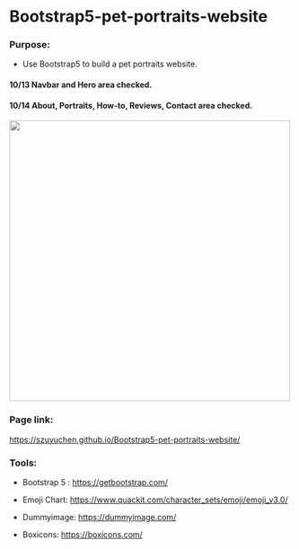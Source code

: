 # Bootstrap5-pet-portraits-website

### Purpose: 

- Use Bootstrap5 to build a pet portraits website.

#### 10/13 Navbar and Hero area checked.

#### 10/14 About, Portraits, How-to, Reviews, Contact area checked.

<img src="https://github.com/szuyuchen/Bootstrap5-pet-portraits-website/blob/main/sample-image.png?raw=true" width=500>

### Page link:

https://szuyuchen.github.io/Bootstrap5-pet-portraits-website/

### Tools:

- Bootstrap 5 : https://getbootstrap.com/

- Emoji Chart: https://www.quackit.com/character_sets/emoji/emoji_v3.0/

- Dummyimage: https://dummyimage.com/

- Boxicons: https://boxicons.com/
